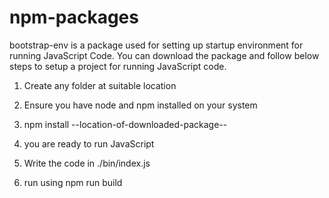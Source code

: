 # npm-packages

bootstrap-env is a package used for setting up startup environment for running JavaScript Code. You can download the package and follow below steps to setup a project for running JavaScript code.

1) Create any folder at suitable location

3) Ensure you have node and npm installed on your system

2) npm install --location-of-downloaded-package--
  
3) you are ready to run JavaScript 

4) Write the code in ./bin/index.js

5) run using npm run build

